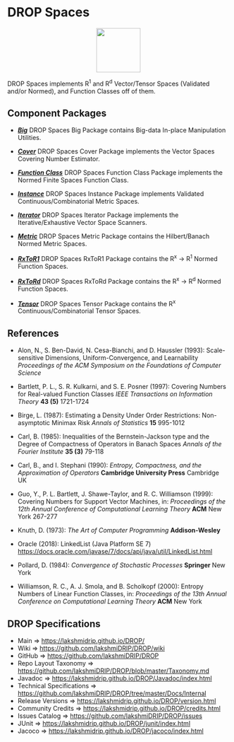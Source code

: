 # DROP Spaces

<p align="center"><img src="https://github.com/lakshmiDRIP/DROP/blob/master/DRIP_Logo.gif?raw=true" width="100"></p>

DROP Spaces implements R<sup>1</sup> and R<sup>d</sup> Vector/Tensor Spaces (Validated and/or Normed), and
	Function Classes off of them.


## Component Packages

 * [***Big***](https://github.com/lakshmiDRIP/DROP/tree/master/src/main/java/org/drip/spaces/big)
 DROP Spaces Big Package contains Big-data In-place Manipulation Utilities.

 * [***Cover***](https://github.com/lakshmiDRIP/DROP/tree/master/src/main/java/org/drip/spaces/cover)
 DROP Spaces Cover Package implements the Vector Spaces Covering Number Estimator.

 * [***Function Class***](https://github.com/lakshmiDRIP/DROP/tree/master/src/main/java/org/drip/spaces/functionclass)
 DROP Spaces Function Class Package implements the Normed Finite Spaces Function Class.

 * [***Instance***](https://github.com/lakshmiDRIP/DROP/tree/master/src/main/java/org/drip/spaces/instance)
 DROP Spaces Instance Package implements Validated Continuous/Combinatorial Metric Spaces.

 * [***Iterator***](https://github.com/lakshmiDRIP/DROP/tree/master/src/main/java/org/drip/spaces/iterator)
 DROP Spaces Iterator Package implements the Iterative/Exhaustive Vector Space Scanners.

 * [***Metric***](https://github.com/lakshmiDRIP/DROP/tree/master/src/main/java/org/drip/spaces/metric)
 DROP Spaces Metric Package contains the Hilbert/Banach Normed Metric Spaces.

 * [***RxToR1***](https://github.com/lakshmiDRIP/DROP/tree/master/src/main/java/org/drip/spaces/rxtor1)
 DROP Spaces RxToR1 Package contains the R<sup>x</sup> -> R<sup>1</sup> Normed Function Spaces.

 * [***RxToRd***](https://github.com/lakshmiDRIP/DROP/tree/master/src/main/java/org/drip/spaces/rxtord)
 DROP Spaces RxToRd Package contains the R<sup>x</sup> -> R<sup>d</sup> Normed Function Spaces.

 * [***Tensor***](https://github.com/lakshmiDRIP/DROP/tree/master/src/main/java/org/drip/spaces/tensor)
 DROP Spaces Tensor Package contains the R<sup>x</sup> Continuous/Combinatorial Tensor Spaces.


## References

 * Alon, N., S. Ben-David, N. Cesa-Bianchi, and D. Haussler (1993): Scale-sensitive Dimensions,
 	Uniform-Convergence, and Learnability <i>Proceedings of the ACM Symposium on the Foundations of Computer
 		Science</i>

 * Bartlett, P. L., S. R. Kulkarni, and S. E. Posner (1997): Covering Numbers for Real-valued Function
 	Classes <i>IEEE Transactions on Information Theory</i> <b>43 (5)</b> 1721-1724

 * Birge, L. (1987): Estimating a Density Under Order Restrictions: Non-asymptotic Minimax Risk <i>Annals of
 	Statistics</i> <b>15</b> 995-1012

 * Carl, B. (1985): Inequalities of the Bernstein-Jackson type and the Degree of Compactness of Operators in
 	Banach Spaces <i>Annals of the Fourier Institute</i> <b>35 (3)</b> 79-118

 * Carl, B., and I. Stephani (1990): <i>Entropy, Compactness, and the Approximation of Operators</i>
 	<b>Cambridge University Press</b> Cambridge UK

 * Guo, Y., P. L. Bartlett, J. Shawe-Taylor, and R. C. Williamson (1999): Covering Numbers for Support Vector
 	Machines, in: <i>Proceedings of the 12th Annual Conference of Computational Learning Theory</i>
 		<b>ACM</b> New York 267-277

 * Knuth, D. (1973): <i>The Art of Computer Programming</i> <b>Addison-Wesley</b>

 * Oracle (2018): LinkedList (Java Platform SE 7)
 	https://docs.oracle.com/javase/7/docs/api/java/util/LinkedList.html

 * Pollard, D. (1984): <i>Convergence of Stochastic Processes</i> <b>Springer</b> New York

 * Williamson, R. C., A. J. Smola, and B. Scholkopf (2000): Entropy Numbers of Linear Function Classes, in:
 	<i>Proceedings of the 13th Annual Conference on Computational Learning Theory</i> <b>ACM</b> New York


## DROP Specifications

 * Main                     => https://lakshmidrip.github.io/DROP/
 * Wiki                     => https://github.com/lakshmiDRIP/DROP/wiki
 * GitHub                   => https://github.com/lakshmiDRIP/DROP
 * Repo Layout Taxonomy     => https://github.com/lakshmiDRIP/DROP/blob/master/Taxonomy.md
 * Javadoc                  => https://lakshmidrip.github.io/DROP/Javadoc/index.html
 * Technical Specifications => https://github.com/lakshmiDRIP/DROP/tree/master/Docs/Internal
 * Release Versions         => https://lakshmidrip.github.io/DROP/version.html
 * Community Credits        => https://lakshmidrip.github.io/DROP/credits.html
 * Issues Catalog           => https://github.com/lakshmiDRIP/DROP/issues
 * JUnit                    => https://lakshmidrip.github.io/DROP/junit/index.html
 * Jacoco                   => https://lakshmidrip.github.io/DROP/jacoco/index.html

